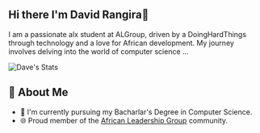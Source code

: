 ## Hi there I'm David Rangira👋

I am a passionate alx student at ALGroup, driven by a DoingHardThings through technology and a love for African development. My journey involves delving into the world of computer science ...

![Dave's Stats](https://github-readme-stats.vercel.app/api?username=RangiraDave&theme=vue-dark&show_icons=true&hide_border=true&count_private=true)

## 🚀 About Me

- 🔭 I'm currently pursuing my Bacharlar's Degree in Computer Science.
- 🌐 Proud member of the [African Leadership Group](https://algroup.org/) community.


<!--
**RangiraDave/RangiraDave** is a ✨ _special_ ✨ repository because its `README.md` (this file) appears on your GitHub profile.

Here are some ideas to get you started:

- 🔭 I’m currently working on ...
- 🌱 I’m currently learning ...
- 👯 I’m looking to collaborate on ...
- 🤔 I’m looking for help with ...
- 💬 Ask me about ...
- 📫 How to reach me: ...
- 😄 Pronouns: ...
- ⚡ Fun fact: ...
-->
